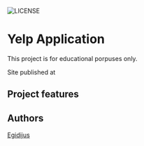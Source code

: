![LICENSE](https://img.shields.io/badge/license-MIT-blue.svg?style=flat-square)

# Yelp Application

This project is for educational porpuses only.

Site published at

## Project features

## Authors

[Egidijus](https://github.com/full-stack-nodejs)
